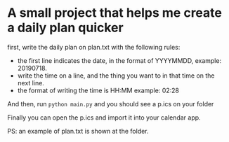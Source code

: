 # A small project that helps me create a daily plan quicker

first, write the daily plan on plan.txt with the following rules:
- the first line indicates the date, in the format of YYYYMMDD, example: 20190718.
- write the time on a line, and the thing you want to in that time on the next line.
- the format of writing the time is HH:MM example: 02:28

And then, run `python main.py`  and you should see a p.ics on your folder

Finally you can open the p.ics and import it into your calendar app.

PS: an example of plan.txt is shown at the folder.